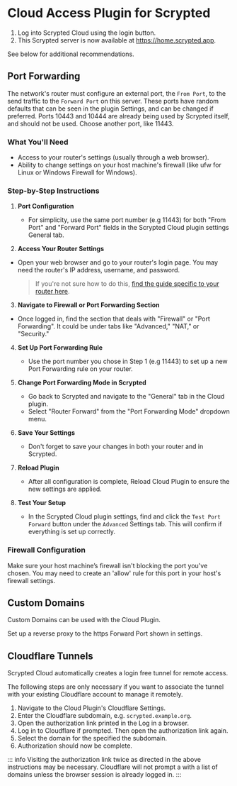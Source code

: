 # Cloud Access Plugin for Scrypted

1. Log into Scrypted Cloud using the login button.
2. This Scrypted server is now available at https://home.scrypted.app.

See below for additional recommendations.

## Port Forwarding

The network's router must configure an external port, the `From Port`, to the send traffic to the `Forward Port` on this server. These ports have random defaults that can be seen in the plugin Settings, and can be changed if preferred. Ports 10443 and 10444 are already being used by Scrypted itself, and should not be used. Choose another port, like 11443.

### What You'll Need
- Access to your router's settings (usually through a web browser).
- Ability to change settings on your host machine's firewall (like ufw for Linux or Windows Firewall for Windows).

### Step-by-Step Instructions

1. **Port Configuration**
   - For simplicity, use the same port number (e.g 11443) for both "From Port" and "Forward Port" fields in the Scrypted Cloud plugin settings General tab.
   
2. **Access Your Router Settings**  
  - Open your web browser and go to your router's login page. You may need the router's IP address, username, and password.  
    > If you're not sure how to do this, [find the guide specific to your router here](https://portforward.com/router.htm).

3. **Navigate to Firewall or Port Forwarding Section**  
  - Once logged in, find the section that deals with "Firewall" or "Port Forwarding". It could be under tabs like "Advanced," "NAT," or "Security."
  
4. **Set Up Port Forwarding Rule**
    - Use the port number you chose in Step 1 (e.g 11443) to set up a new Port Forwarding rule on your router.

5. **Change Port Forwarding Mode in Scrypted**
    - Go back to Scrypted and navigate to the "General" tab in the Cloud plugin.
    - Select "Router Forward" from the "Port Forwarding Mode" dropdown menu.

6. **Save Your Settings**
    - Don't forget to save your changes in both your router and in Scrypted.

7. **Reload Plugin**
    - After all configuration is complete, Reload Cloud Plugin to ensure the new settings are applied.

6. **Test Your Setup**
    - In the Scrypted Cloud plugin settings, find and click the `Test Port Forward` button under the `Advanced` Settings tab. This will confirm if everything is set up correctly.

### Firewall Configuration
Make sure your host machine’s firewall isn't blocking the port you've chosen. You may need to create an 'allow' rule for this port in your host's firewall settings.

## Custom Domains

Custom Domains can be used with the Cloud Plugin.

Set up a reverse proxy to the https Forward Port shown in settings.

## Cloudflare Tunnels

Scrypted Cloud automatically creates a login free tunnel for remote access.

The following steps are only necessary if you want to associate the tunnel with your existing Cloudflare account to manage it remotely.

1. Navigate to the Cloud Plugin's Cloudflare Settings.
2. Enter the Cloudflare subdomain, e.g. `scrypted.example.org`.
3. Open the authorization link printed in the Log in a browser.
4. Log in to Cloudflare if prompted. Then open the authorization link again.
5. Select the domain for the specified the subdomain.
6. Authorization should now be complete.

::: info
Visiting the authorization link twice as directed in the above instructions may be necessary. Cloudflare will not prompt a with a list of domains unless the browser session is already logged in.
:::
